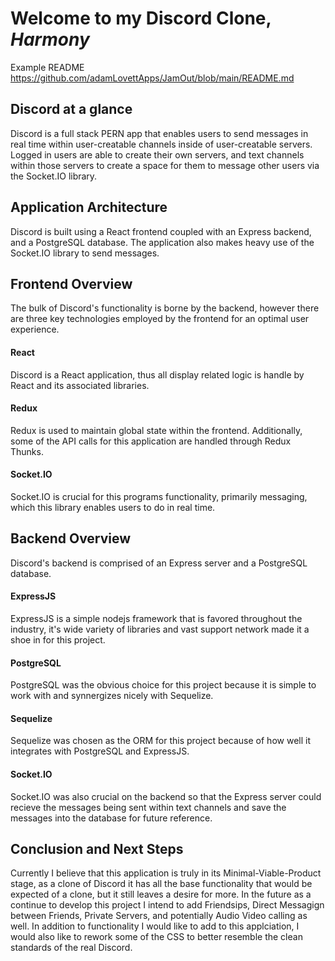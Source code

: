 # Welcome to my Discord Clone, *Harmony*

Example README https://github.com/adamLovettApps/JamOut/blob/main/README.md

## Discord at a glance

Discord is a full stack PERN app that enables users to send messages in real time within user-creatable channels inside of user-creatable servers. Logged in users are able to create their own servers, and text channels within those servers to create a space for them to message other users via the Socket.IO library.

## Application Architecture

Discord is built using a React frontend coupled with an Express backend, and a PostgreSQL database. The application also makes heavy use of the Socket.IO library to send messages.

## Frontend Overview

The bulk of Discord's functionality is borne by the backend, however there are three key technologies employed by the frontend for an optimal user experience.

#### React

Discord is a React application, thus all display related logic is handle by React and its associated libraries.

#### Redux

Redux is used to maintain global state within the frontend. Additionally, some of the API calls for this application are handled through Redux Thunks.


#### Socket.IO

Socket.IO is crucial for this programs functionality, primarily messaging, which this library enables users to do in real time.

## Backend Overview

Discord's backend is comprised of an Express server and a PostgreSQL database.

#### ExpressJS

ExpressJS is a simple nodejs framework that is favored throughout the industry, it's wide variety of libraries and vast support network made it a shoe in for this project.

#### PostgreSQL

PostgreSQL was the obvious choice for this project because it is simple to work with and synnergizes nicely with Sequelize.

#### Sequelize

Sequelize was chosen as the ORM for this project because of how well it integrates with PostgreSQL and ExpressJS.

#### Socket.IO

Socket.IO was also crucial on the backend so that the Express server could recieve the messages being sent within text channels and save the messages into the database for future reference.

## Conclusion and Next Steps

Currently I believe that this application is truly in its Minimal-Viable-Product stage, as a clone of Discord it has all the base functionality that would be expected of a clone, but it still leaves a desire for more. In the future as a continue to develop this project I intend to add Friendsips, Direct Messagign between Friends, Private Servers, and potentially Audio Video calling as well. In addition to functionality I would like to add to this applciation, I would also like to rework some of the CSS to better resemble the clean standards of the real Discord.
